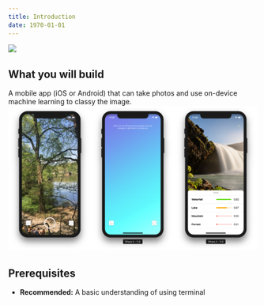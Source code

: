```yaml
---
title: Introduction
date: 1970-01-01
---
```


![](https://d2mxuefqeaa7sj.cloudfront.net/s_50BD1551C2CA022B9CF9D8DF0A28275DB7ACF3DBDD5764C0CB12B3AF3B1E0766_1541978358303_schematic2.png)

## What you will build
A mobile app (iOS or Android) that can take photos and use on-device machine learning to classy the image.
![](https://github.com/bourdakos1/visual-recognition-with-coreml/raw/master/Screenshots/iPhone.png)

## Prerequisites
* **Recommended:** A basic understanding of using terminal